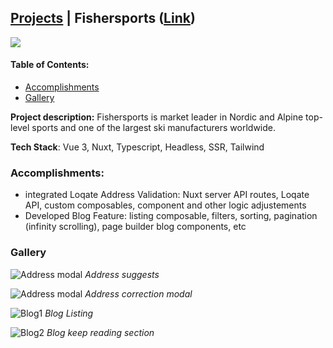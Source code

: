 ## [Projects](/portfolio/) | Fishersports ([Link](https://www.fischersports.com/de_de))

<img src="/portfolio/images/fishersports/home.png"/>

#### Table of Contents:
- [Accomplishments](#accomplishments)
- [Gallery](#gallery)

**Project description:** Fishersports is market leader in Nordic and Alpine top-level sports and one of the largest ski manufacturers worldwide.

**Tech Stack**: Vue 3, Nuxt, Typescript, Headless, SSR, Tailwind

### Accomplishments:
- integrated Loqate Address Validation: Nuxt server API routes, Loqate API, custom composables, component and other logic adjustements
- Developed Blog Feature: listing composable, filters, sorting, pagination (infinity scrolling), page builder blog components, etc

### Gallery

![Address modal](/portfolio/images/fishersports/address-suggest.png)
*Address suggests*

![Address modal](/portfolio/images/fishersports/address-modal.png)
*Address correction modal*

![Blog1](/portfolio/images/fishersports/blog1.png)
*Blog Listing*

![Blog2](/portfolio/images/fishersports/blog2.png)
*Blog keep reading section*

